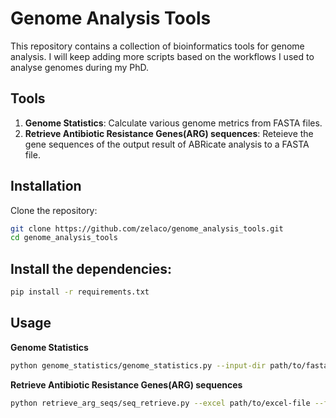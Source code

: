 # Genome Analysis Tools

This repository contains a collection of bioinformatics tools for genome analysis. I will keep adding more scripts based on the workflows I used to analyse genomes during my PhD.

## Tools

1. **Genome Statistics**: Calculate various genome metrics from FASTA files.
2. **Retrieve Antibiotic Resistance Genes(ARG) sequences**: Reteieve the gene sequences of the output result of ABRicate analysis to a FASTA file.

## Installation

Clone the repository:
```bash
git clone https://github.com/zelaco/genome_analysis_tools.git
cd genome_analysis_tools
```

## Install the dependencies:

```bash
pip install -r requirements.txt
```

## Usage

**Genome Statistics**
```bash
python genome_statistics/genome_statistics.py --input-dir path/to/fasta-files --output-file path/to/output.csv
```

**Retrieve Antibiotic Resistance Genes(ARG) sequences**
```bash
python retrieve_arg_seqs/seq_retrieve.py --excel path/to/excel-file --fasta-dir path/to/genome-containing-directory --nucleotide-output path/to/nucleotide_sequences.fasta --protein-output path/to/protein_sequences.fasta
```
